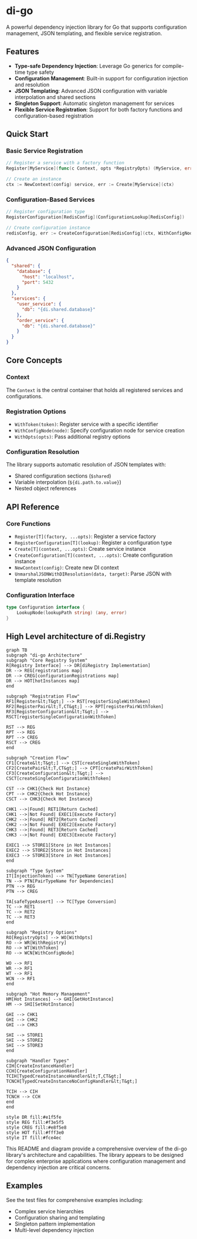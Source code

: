 # di-go

A powerful dependency injection library for Go that supports configuration management, JSON templating, and flexible service registration.

## Features

- **Type-safe Dependency Injection**: Leverage Go generics for compile-time type safety
- **Configuration Management**: Built-in support for configuration injection and resolution
- **JSON Templating**: Advanced JSON configuration with variable interpolation and shared sections
- **Singleton Support**: Automatic singleton management for services
- **Flexible Service Registration**: Support for both factory functions and configuration-based registration

## Quick Start

### Basic Service Registration
```go
// Register a service with a factory function 
Register[MyService](func(c Context, opts *RegistryOpts) (MyService, error) { return MyService{}, nil })

// Create an instance 
ctx := NewContext(config) service, err := Create[MyService](ctx)
```

 
### Configuration-Based Services

```go
// Register configuration type 
RegisterConfiguration[RedisConfig](ConfigurationLookup[RedisConfig])

// Create configuration instance 
redisConfig, err := CreateConfiguration[RedisConfig](ctx, WithConfigNode("redis"))
```

### Advanced JSON Configuration

```json
{
  "shared": {
    "database": {
      "host": "localhost",
      "port": 5432
    }
  },
  "services": {
    "user_service": {
      "db": "{di.shared.database}"
    },
    "order_service": {
      "db": "{di.shared.database}"
    }
  }
}
``` 

## Core Concepts

### Context
The `Context` is the central container that holds all registered services and configurations.

### Registration Options
- `WithToken(token)`: Register service with a specific identifier
- `WithConfigNode(node)`: Specify configuration node for service creation
- `WithOpts(opts)`: Pass additional registry options

### Configuration Resolution
The library supports automatic resolution of JSON templates with:
- Shared configuration sections (`$shared`)
- Variable interpolation (`${di.path.to.value}`)
- Nested object references

## API Reference

### Core Functions

- `Register[T](factory, ...opts)`: Register a service factory
- `RegisterConfiguration[T](lookup)`: Register a configuration type
- `Create[T](context, ...opts)`: Create service instance
- `CreateConfiguration[T](context, ...opts)`: Create configuration instance
- `NewContext(config)`: Create new DI context
- `UnmarshalJSONWithDIResolution(data, target)`: Parse JSON with template resolution

### Configuration Interface

```go
type Configuration interface {
    LookupNode(lookupPath string) (any, error)
}
```


## High Level architecture of di.Registry

```mermaid
graph TB
subgraph "di-go Architecture"
subgraph "Core Registry System"
R[Registry Interface] --> DR[diRegistry Implementation]
DR --> REG[registrations map]
DR --> CREG[configurationRegistrations map]
DR --> HOT[hotInstances map]
end

subgraph "Registration Flow"
RF1[Register&lt;T&gt;] --> RST[registerSingleWithToken]
RF2[RegisterPair&lt;T,CT&gt;] --> RPT[registerPairWithToken]
RF3[RegisterConfiguration&lt;T&gt;] --> RSCT[registerSingleConfigurationWithToken]

RST --> REG
RPT --> REG
RPT --> CREG
RSCT --> CREG
end

subgraph "Creation Flow"
CF1[Create&lt;T&gt;] --> CST[createSingleWithToken]
CF2[CreatePair&lt;T,CT&gt;] --> CPT[createPairWithToken]
CF3[CreateConfiguration&lt;T&gt;] --> CSCT[createSingleConfigurationWithToken]

CST --> CHK1{Check Hot Instance}
CPT --> CHK2{Check Hot Instance}
CSCT --> CHK3{Check Hot Instance}

CHK1 -->|Found| RET1[Return Cached]
CHK1 -->|Not Found| EXEC1[Execute Factory]
CHK2 -->|Found| RET2[Return Cached]
CHK2 -->|Not Found| EXEC2[Execute Factory]
CHK3 -->|Found| RET3[Return Cached]
CHK3 -->|Not Found| EXEC3[Execute Factory]

EXEC1 --> STORE1[Store in Hot Instances]
EXEC2 --> STORE2[Store in Hot Instances]
EXEC3 --> STORE3[Store in Hot Instances]
end

subgraph "Type System"
IT[InjectionToken] --> TN[TypeName Generation]
TN --> PTN[PairTypeName for Dependencies]
PTN --> REG
PTN --> CREG

TA[safeTypeAssert] --> TC[Type Conversion]
TC --> RET1
TC --> RET2
TC --> RET3
end

subgraph "Registry Options"
RO[RegistryOpts] --> WO[WithOpts]
RO --> WR[WithRegistry]
RO --> WT[WithToken]
RO --> WCN[WithConfigNode]

WO --> RF1
WR --> RF1
WT --> RF1
WCN --> RF1
end

subgraph "Hot Memory Management"
HM[Hot Instances] --> GHI[GetHotInstance]
HM --> SHI[SetHotInstance]

GHI --> CHK1
GHI --> CHK2
GHI --> CHK3

SHI --> STORE1
SHI --> STORE2
SHI --> STORE3
end

subgraph "Handler Types"
CIH[CreateInstanceHandler]
CCH[CreateConfigurationHandler]
TCIH[TypedCreateInstanceHandler&lt;T,CT&gt;]
TCNCH[TypedCreateInstanceNoConfigHandler&lt;T&gt;]

TCIH --> CIH
TCNCH --> CCH
end
end

style DR fill:#e1f5fe
style REG fill:#f3e5f5
style CREG fill:#e8f5e8
style HOT fill:#fff3e0
style IT fill:#fce4ec
```

This README and diagram provide a comprehensive overview of the di-go library's architecture and capabilities. The library appears to be designed for complex enterprise applications where configuration management and dependency injection are critical concerns.

## Examples
See the test files for comprehensive examples including:
- Complex service hierarchies
- Configuration sharing and templating
- Singleton pattern implementation
- Multi-level dependency injection
